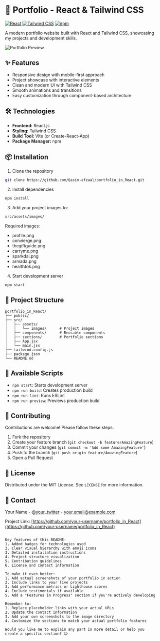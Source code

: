 # 🚀 Portfolio - React & Tailwind CSS

[![React](https://img.shields.io/badge/React-20232A?style=for-the-badge&logo=react&logoColor=61DAFB)](https://reactjs.org/)
[![Tailwind CSS](https://img.shields.io/badge/Tailwind_CSS-38B2AC?style=for-the-badge&logo=tailwind-css&logoColor=white)](https://tailwindcss.com/)
[![npm](https://img.shields.io/badge/npm-CB3837?style=for-the-badge&logo=npm&logoColor=white)](https://www.npmjs.com/)

A modern portfolio website built with React and Tailwind CSS, showcasing my projects and development skills.

![Portfolio Preview](./src/assets/images/profile.png) <!-- Add your actual preview image path -->

## ✨ Features

- Responsive design with mobile-first approach
- Project showcase with interactive elements
- Clean and modern UI with Tailwind CSS
- Smooth animations and transitions
- Easy customization through component-based architecture

## 🛠 Technologies

- **Frontend:** React.js
- **Styling:** Tailwind CSS
- **Build Tool:** Vite (or Create-React-App)
- **Package Manager:** npm

## 📦 Installation

1. Clone the repository
```bash
git clone https://github.com/Qasim-afzaal/portfolio_in_React.git
```

2. Install dependencies
```bash
npm install
```

3. Add your project images to:
```bash
src/assets/images/
```
Required images:
- profile.png
- convierge.png
- thegiftguide.png
- carryme.png
- sparkdai.png
- armada.png
- healthtok.png

4. Start development server
```bash
npm start
```

## 📂 Project Structure
```
portfolio_in_React/
├── public/
├── src/
│   ├── assets/
│   │   └── images/      # Project images
│   ├── components/      # Reusable components
│   ├── sections/        # Portfolio sections
│   ├── App.jsx
│   └── main.jsx
├── tailwind.config.js
├── package.json
└── README.md
```

## 📜 Available Scripts

- `npm start`: Starts development server
- `npm run build`: Creates production build
- `npm run lint`: Runs ESLint
- `npm run preview`: Previews production build

## 🤝 Contributing

Contributions are welcome! Please follow these steps:
1. Fork the repository
2. Create your feature branch (`git checkout -b feature/AmazingFeature`)
3. Commit your changes (`git commit -m 'Add some AmazingFeature'`)
4. Push to the branch (`git push origin feature/AmazingFeature`)
5. Open a Pull Request

## 📄 License

Distributed under the MIT License. See `LICENSE` for more information.

## 📧 Contact

Your Name - [@your_twitter](https://twitter.com/your_handle) - your.email@example.com

Project Link: [https://github.com/your-username/portfolio_in_React](https://github.com/your-username/portfolio_in_React)
```

Key features of this README:
1. Added badges for technologies used
2. Clear visual hierarchy with emoji icons
3. Detailed installation instructions
4. Project structure visualization
5. Contribution guidelines
6. License and contact information

To make it even better:
1. Add actual screenshots of your portfolio in action
2. Include links to your live projects
3. Add performance metrics or Lighthouse scores
4. Include testimonials if available
5. Add a "Features in Progress" section if you're actively developing

Remember to:
1. Replace placeholder links with your actual URLs
2. Update the contact information
3. Add your own screenshots to the image directory
4. Customize the sections to match your actual portfolio features

Would you like me to explain any part in more detail or help you create a specific section? 😊
